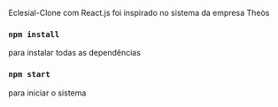 Eclesial-Clone com React.js
foi inspirado no sistema da empresa Theòs 

### `npm install`
para instalar todas as dependências

### `npm start`
para iniciar o sistema

